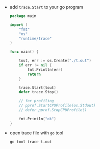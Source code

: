- add `trace.Start` to your go program
    ```go
    package main

    import (
        "fmt"
        "os"
        "runtime/trace"
    )

    func main() {

        tout, err := os.Create("./t.out")
        if err != nil {
            fmt.Println(err)
            return
        }

        trace.Start(tout)
        defer trace.Stop()

        // for profiling
        // pprof.StartCPUProfile(os.Stdout)
        // defer pprof.StopCPUProfile()

        fmt.Println("ok")
    }
    ```

- open trace file with `go` tool
    ```sh
    go tool trace t.out
    ```
